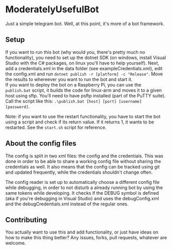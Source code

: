 # ModeratelyUsefulBot

Just a simple telegram bot. Well, at this point, it's more of a bot framework.

## Setup

If you want to run this bot (why would you, there's pretty much no functionality), you need to set up the dotnet SDK (on windows, install Visual Studio with the C# packages, on linux you'll have to help yourself). Next, add a credentials.xml in the data folder (see exampleCredentials.xml), edit the config.xml and run `dotnet publish -r [platform] -c "Release"`. Move the results to whereever you want to run the bot and start it.  
If you want to deploy the bot on a Raspberry Pi, you can use the `publish.bat` script, it builds the code for linux-arm and moves it to a given host using sftp. You'll need to have psftp installed (part of the PuTTY suite). Call the script like this: `.\publish.bat [host] [port] [username] [password]`.

Note: if you want to use the restart functionality, you have to start the bot using a script and check if its return value. If it returns 1, it wants to be restarted. See the `start.sh` script for reference.

## About the config files

The config is split in two xml files: the config and the credentials. This was done in order to be able to share a working config file without sharing the credentials as well. It also means that the config can be tracked using git and updated frequently, while the credentials shouldn't change often.

The config reader is set up to automatically choose a different config file while debugging, in order to not disturb a already running bot by using the same tokens while developing. It checks if the DEBUG symbol is defined (aka if you're debugging in Visual Studio) and uses the debugConfig.xml and the debugCredentials.xml instead of the regular ones.

## Contributing

You actually want to use this and add functionality, or just have ideas on how to make this thing better? Any issues, forks, pull requests, whatever are welcome.
